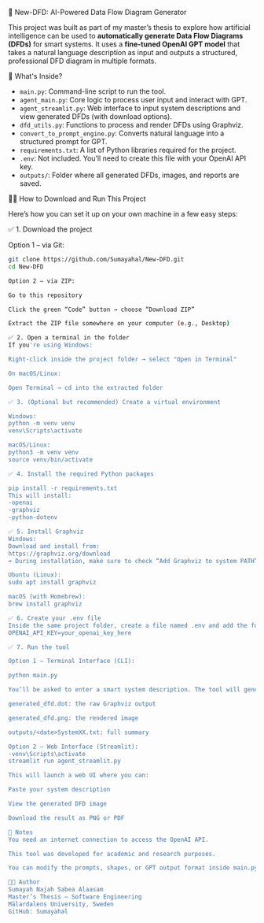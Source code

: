 🤖 New-DFD: AI-Powered Data Flow Diagram Generator

This project was built as part of my master’s thesis to explore how artificial intelligence can be used to **automatically generate Data Flow Diagrams (DFDs)** for smart systems. It uses a **fine-tuned OpenAI GPT model** that takes a natural language description as input and outputs a structured, professional DFD diagram in multiple formats.

📁 What's Inside?

- `main.py`: Command-line script to run the tool.
- `agent_main.py`: Core logic to process user input and interact with GPT.
- `agent_streamlit.py`: Web interface to input system descriptions and view generated DFDs (with download options).
- `dfd_utils.py`: Functions to process and render DFDs using Graphviz.
- `convert_to_prompt_engine.py`: Converts natural language into a structured prompt for GPT.
- `requirements.txt`: A list of Python libraries required for the project.
- `.env`: Not included. You’ll need to create this file with your OpenAI API key.
- `outputs/`: Folder where all generated DFDs, images, and reports are saved.


🧑‍💻 How to Download and Run This Project

Here’s how you can set it up on your own machine in a few easy steps:

 ✅ 1. Download the project

Option 1 – via Git:

```bash
git clone https://github.com/Sumayahal/New-DFD.git
cd New-DFD

Option 2 – via ZIP:

Go to this repository

Click the green “Code” button → choose “Download ZIP”

Extract the ZIP file somewhere on your computer (e.g., Desktop)

✅ 2. Open a terminal in the folder
If you're using Windows:

Right-click inside the project folder → select "Open in Terminal"

On macOS/Linux:

Open Terminal → cd into the extracted folder

✅ 3. (Optional but recommended) Create a virtual environment

Windows:
python -m venv venv
venv\Scripts\activate

macOS/Linux:
python3 -m venv venv
source venv/bin/activate

✅ 4. Install the required Python packages

pip install -r requirements.txt
This will install:
-openai
-graphviz
-python-dotenv

✅ 5. Install Graphviz
Windows:
Download and install from:
https://graphviz.org/download
➡️ During installation, make sure to check “Add Graphviz to system PATH”

Ubuntu (Linux):
sudo apt install graphviz

macOS (with Homebrew):
brew install graphviz

✅ 6. Create your .env file
Inside the same project folder, create a file named .env and add the following line:
OPENAI_API_KEY=your_openai_key_here

✅ 7. Run the tool

Option 1 – Terminal Interface (CLI):

python main.py

You’ll be asked to enter a smart system description. The tool will generate:

generated_dfd.dot: the raw Graphviz output

generated_dfd.png: the rendered image

outputs/<date>SystemXX.txt: full summary

Option 2 – Web Interface (Streamlit):
-venv\Scripts\activate
streamlit run agent_streamlit.py

This will launch a web UI where you can:

Paste your system description

View the generated DFD image

Download the result as PNG or PDF

📝 Notes
You need an internet connection to access the OpenAI API.

This tool was developed for academic and research purposes.

You can modify the prompts, shapes, or GPT output format inside main.py and agent_streamlit.py.

👩‍💻 Author
Sumayah Najah Sabea Alaasam
Master’s Thesis – Software Engineering
Mälardalens University, Sweden
GitHub: Sumayahal



